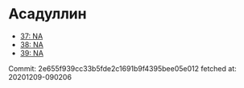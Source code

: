 # Асадуллин
- [37: NA](37.md)
- [38: NA](38.md)
- [39: NA](39.md)

Commit: 2e655f939cc33b5fde2c1691b9f4395bee05e012
 fetched at: 20201209-090206

